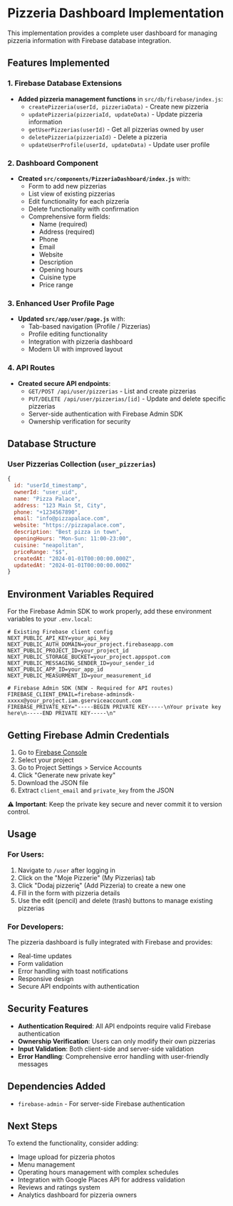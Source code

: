 # Pizzeria Dashboard Implementation

This implementation provides a complete user dashboard for managing pizzeria information with Firebase database integration.

## Features Implemented

### 1. Firebase Database Extensions
- **Added pizzeria management functions** in `src/db/firebase/index.js`:
  - `createPizzeria(userId, pizzeriaData)` - Create new pizzeria
  - `updatePizzeria(pizzeriaId, updateData)` - Update pizzeria information
  - `getUserPizzerias(userId)` - Get all pizzerias owned by user
  - `deletePizzeria(pizzeriaId)` - Delete a pizzeria
  - `updateUserProfile(userId, updateData)` - Update user profile

### 2. Dashboard Component
- **Created `src/components/PizzeriaDashboard/index.js`** with:
  - Form to add new pizzerias
  - List view of existing pizzerias
  - Edit functionality for each pizzeria
  - Delete functionality with confirmation
  - Comprehensive form fields:
    - Name (required)
    - Address (required)
    - Phone
    - Email
    - Website
    - Description
    - Opening hours
    - Cuisine type
    - Price range

### 3. Enhanced User Profile Page
- **Updated `src/app/user/page.js`** with:
  - Tab-based navigation (Profile / Pizzerias)
  - Profile editing functionality
  - Integration with pizzeria dashboard
  - Modern UI with improved layout

### 4. API Routes
- **Created secure API endpoints**:
  - `GET/POST /api/user/pizzerias` - List and create pizzerias
  - `PUT/DELETE /api/user/pizzerias/[id]` - Update and delete specific pizzerias
  - Server-side authentication with Firebase Admin SDK
  - Ownership verification for security

## Database Structure

### User Pizzerias Collection (`user_pizzerias`)
```javascript
{
  id: "userId_timestamp",
  ownerId: "user_uid",
  name: "Pizza Palace",
  address: "123 Main St, City",
  phone: "+1234567890",
  email: "info@pizzapalace.com",
  website: "https://pizzapalace.com",
  description: "Best pizza in town",
  openingHours: "Mon-Sun: 11:00-23:00",
  cuisine: "neapolitan",
  priceRange: "$$",
  createdAt: "2024-01-01T00:00:00.000Z",
  updatedAt: "2024-01-01T00:00:00.000Z"
}
```

## Environment Variables Required

For the Firebase Admin SDK to work properly, add these environment variables to your `.env.local`:

```env
# Existing Firebase client config
NEXT_PUBLIC_API_KEY=your_api_key
NEXT_PUBLIC_AUTH_DOMAIN=your_project.firebaseapp.com
NEXT_PUBLIC_PROJECT_ID=your_project_id
NEXT_PUBLIC_STORAGE_BUCKET=your_project.appspot.com
NEXT_PUBLIC_MESSAGING_SENDER_ID=your_sender_id
NEXT_PUBLIC_APP_ID=your_app_id
NEXT_PUBLIC_MEASURMENT_ID=your_measurement_id

# Firebase Admin SDK (NEW - Required for API routes)
FIREBASE_CLIENT_EMAIL=firebase-adminsdk-xxxxx@your_project.iam.gserviceaccount.com
FIREBASE_PRIVATE_KEY="-----BEGIN PRIVATE KEY-----\nYour private key here\n-----END PRIVATE KEY-----\n"
```

## Getting Firebase Admin Credentials

1. Go to [Firebase Console](https://console.firebase.google.com/)
2. Select your project
3. Go to Project Settings > Service Accounts
4. Click "Generate new private key"
5. Download the JSON file
6. Extract `client_email` and `private_key` from the JSON

⚠️ **Important**: Keep the private key secure and never commit it to version control.

## Usage

### For Users:
1. Navigate to `/user` after logging in
2. Click on the "Moje Pizzerie" (My Pizzerias) tab
3. Click "Dodaj pizzerię" (Add Pizzeria) to create a new one
4. Fill in the form with pizzeria details
5. Use the edit (pencil) and delete (trash) buttons to manage existing pizzerias

### For Developers:
The pizzeria dashboard is fully integrated with Firebase and provides:
- Real-time updates
- Form validation
- Error handling with toast notifications
- Responsive design
- Secure API endpoints with authentication

## Security Features

- **Authentication Required**: All API endpoints require valid Firebase authentication
- **Ownership Verification**: Users can only modify their own pizzerias
- **Input Validation**: Both client-side and server-side validation
- **Error Handling**: Comprehensive error handling with user-friendly messages

## Dependencies Added

- `firebase-admin` - For server-side Firebase authentication

## Next Steps

To extend the functionality, consider adding:
- Image upload for pizzeria photos
- Menu management
- Operating hours management with complex schedules
- Integration with Google Places API for address validation
- Reviews and ratings system
- Analytics dashboard for pizzeria owners